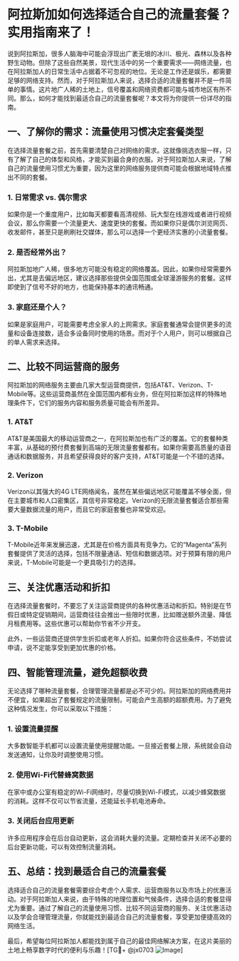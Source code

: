 # 阿拉斯加如何选择适合自己的流量套餐？实用指南来了！

说到阿拉斯加，很多人脑海中可能会浮现出广袤无垠的冰川、极光、森林以及各种野生动物。但除了这些自然美景，现代生活中的另一个重要需求——网络流量，也在阿拉斯加人的日常生活中占据着不可忽视的地位。无论是工作还是娱乐，都需要足够的网络支持。然而，对于阿拉斯加人来说，选择合适的流量套餐并不是一件简单的事情。这片地广人稀的土地上，信号覆盖和网络资费都可能与城市地区有所不同。那么，如何才能找到最适合自己的流量套餐呢？本文将为你提供一份详尽的指南。

## 一、了解你的需求：流量使用习惯决定套餐类型

在选择流量套餐之前，首先需要清楚自己对网络的需求。这就像挑选衣服一样，只有了解了自己的体型和风格，才能买到最合身的衣服。对于阿拉斯加人来说，了解自己的流量使用习惯尤为重要，因为这里的网络服务提供商可能会根据地域特点推出不同的套餐。

### 1. 日常需求 vs. 偶尔需求

如果你是一个重度用户，比如每天都要看高清视频、玩大型在线游戏或者进行视频会议，那么你需要一个流量更大、速度更快的套餐。而如果你只是偶尔浏览网页、收发邮件，甚至只是刷刷社交媒体，那么可以选择一个更经济实惠的小流量套餐。

### 2. 是否经常外出？

阿拉斯加地广人稀，很多地方可能没有稳定的网络覆盖。因此，如果你经常需要外出，尤其是去偏远地区，建议选择那些提供全国范围或全球漫游服务的套餐。这样即使到了信号不好的地方，也能保持基本的通讯畅通。

### 3. 家庭还是个人？

如果是家庭用户，可能需要考虑全家人的上网需求。家庭套餐通常会提供更多的流量和设备连接数，适合多设备同时使用的场景。而对于个人用户，则可以根据自己的单人需求来选择。

## 二、比较不同运营商的服务

阿拉斯加的网络服务主要由几家大型运营商提供，包括AT&T、Verizon、T-Mobile等。这些运营商虽然在全国范围内都有业务，但在阿拉斯加这样的特殊地理条件下，它们的服务内容和服务质量可能会有所差异。

### 1. AT&T

AT&T是美国最大的移动运营商之一，在阿拉斯加也有广泛的覆盖。它的套餐种类丰富，从基础的预付费套餐到高端的无限流量套餐都有。如果你需要高质量的语音通话和数据服务，并且希望获得良好的客户支持，AT&T可能是一个不错的选择。

### 2. Verizon

Verizon以其强大的4G LTE网络闻名，虽然在某些偏远地区可能覆盖不够全面，但在主要城市和人口密集区，其信号非常稳定。Verizon的无限流量套餐适合那些需要大量数据流量的用户，而且它的家庭套餐也非常受欢迎。

### 3. T-Mobile

T-Mobile近年来发展迅速，尤其是在价格方面具有竞争力。它的“Magenta”系列套餐提供了灵活的选择，包括不限量通话、短信和数据选项。对于预算有限的用户来说，T-Mobile可能是一个更具吸引力的选择。

## 三、关注优惠活动和折扣

在选择流量套餐时，不要忘了关注运营商提供的各种优惠活动和折扣。特别是在节假日或特定促销期间，运营商往往会推出一些限时优惠，比如赠送额外流量、降低月租费用等。这些优惠可以帮助你节省不少开支。

此外，一些运营商还提供学生折扣或老年人折扣。如果你符合这些条件，不妨尝试申请，说不定能享受到更加优惠的价格。

## 四、智能管理流量，避免超额收费

无论选择了哪种流量套餐，合理管理流量都是必不可少的。阿拉斯加的网络费用并不便宜，如果超出了套餐规定的流量限制，可能会产生高额的超额费用。为了避免这种情况发生，你可以采取以下措施：

### 1. 设置流量提醒

大多数智能手机都可以设置流量使用提醒功能。一旦接近套餐上限，系统就会自动发送通知，让你及时调整使用习惯。

### 2. 使用Wi-Fi代替蜂窝数据

在家中或办公室有稳定的Wi-Fi网络时，尽量切换到Wi-Fi模式，以减少蜂窝数据的消耗。这样不仅可以节省流量，还能延长手机电池寿命。

### 3. 关闭后台应用更新

许多应用程序会在后台自动更新，这会消耗大量的流量。定期检查并关闭不必要的后台更新功能，可以有效控制流量消耗。

## 五、总结：找到最适合自己的流量套餐

选择适合自己的流量套餐需要综合考虑个人需求、运营商服务以及市场上的优惠活动。对于阿拉斯加人来说，由于特殊的地理位置和气候条件，选择合适的套餐显得尤为重要。通过了解自己的流量使用习惯、比较不同运营商的服务、关注优惠活动以及学会合理管理流量，你就能找到最适合自己的流量套餐，享受更加便捷高效的网络生活。

最后，希望每位阿拉斯加人都能找到属于自己的最佳网络解决方案，在这片美丽的土地上畅享数字时代的便利与乐趣！[TG💪+ @jx0703 ![Image](https://github.com/user-attachments/assets/dbca1d08-cadb-493c-b0ec-ad6f7a83f270)]